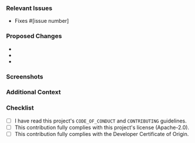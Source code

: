 <!-- NOTE: Lines of text inside brackets like these are comments. 💬
     They're just to help you properly fill out this template, and won't
     be visible after this is published (check out the "Preview" tab). -->

### Relevant Issues
<!-- If this PR affects an issue, please note which one(s) and how so. You can
     use this example (e.g. "Fixes #1234"), or add/remove lines as needed. -->
- Fixes #[issue number]

### Proposed Changes
<!-- What changes does this PR make? You can add/remove lines as needed. -->
- 
- 
- 

### Screenshots
<!-- If your changes have any effect on the UI, please include screenshots or
     animated gifs to show what it looked like before and after this PR. -->

### Additional Context
<!-- Is there any more information that could help other people understand this
     PR (e.g. implementation details, reasoning)? If so, please provide it. -->

### Checklist
<!-- All of the following statements MUST be true in order for this PR to be
     considered. Put an "x" inside each box to check it, like so: [x] -->
- [ ] I have read this project's `CODE_OF_CONDUCT` and `CONTRIBUTING` guidelines.
- [ ] This contribution fully complies with this project's license (Apache-2.0).
- [ ] This contribution fully complies with the Developer Certificate of Origin.

<!-- OPTIONAL: Feel free to remove any sections of this template that you
     didn't use, or that aren't relevant to this PR. -->

<!-- Thank you so much for taking the time to send a pull request! 💖
     Your contribution is very much appreciated, and will be addressed soon. -->
